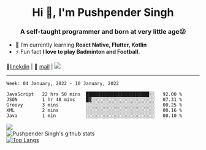 <h1 align="center">Hi 👋, I'm Pushpender Singh</h1>
<h3 align="center">A self-taught programmer and born at very little age😜</h3>

- 🌱 I’m currently learning **React Native, Flutter, Kotlin**
- ⚡ Fun fact **I love to play Badminton and Football.**

👔[linekdin](https://www.linkedin.com/in/pushpender-singh-240061202/) | 📧 [mail](mailto:pushpendersingh@p2devs.com) | ![](https://komarev.com/ghpvc/?username=pushpender-singh-ap&color=blue)


---

<!--START_SECTION:waka-->
```text
Week: 04 January, 2022 - 10 January, 2022

JavaScript   22 hrs 50 mins  ███████████████████████░░   92.00 % 
JSON         1 hr 48 mins    █▓░░░░░░░░░░░░░░░░░░░░░░░   07.31 % 
Groovy       3 mins          ░░░░░░░░░░░░░░░░░░░░░░░░░   00.25 % 
XML          2 mins          ░░░░░░░░░░░░░░░░░░░░░░░░░   00.16 % 
Java         1 min           ░░░░░░░░░░░░░░░░░░░░░░░░░   00.10 % 
```
<!--END_SECTION:waka-->

<img align="left" src="https://github-readme-streak-stats.herokuapp.com/?user=pushpender-singh-ap&theme=dark" /></br>
![Pushpender Singh's github stats](https://github-readme-stats.vercel.app/api?username=pushpender-singh-ap&show_icons=true&theme=radical&count_private=true)</br>
[![Top Langs](https://github-readme-stats.vercel.app/api/top-langs/?username=pushpender-singh-ap&theme=radical)](https://github.com/pushpender-singh-ap/github-readme-stats)
